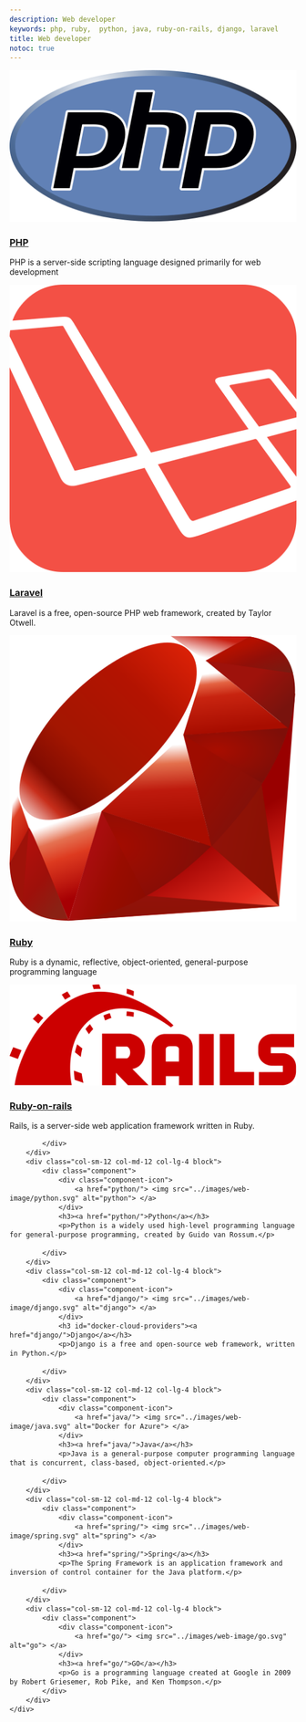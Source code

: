 ```yaml
---
description: Web developer
keywords: php, ruby,  python, java, ruby-on-rails, django, laravel
title: Web developer
notoc: true
---
```


<div class="component-container">
    <!--start row-->
    <div class="row">
        <div class="col-sm-12 col-md-12 col-lg-4 block">
            <div class="component">
                <div class="component-icon">
                    <a href="php/"> <img src="../images/web-image/php.svg" alt="php"> </a>
                </div>
                <h3><a href="php/">PHP</a></h3>
                <p>PHP is a server-side scripting language designed primarily for web development</p>
            </div>
        </div>
        <div class="col-sm-12 col-md-12 col-lg-4 block">
            <div class="component">
                <div class="component-icon">
                    <a href="laravel/"> <img src="../images/web-image/laravel.svg" alt="laravel"> </a>
                </div>
                <h3><a href="laravel/">Laravel</a></h3>
                <p>Laravel is a free, open-source PHP web framework, created by Taylor Otwell.</p>
            </div>
        </div>
        <div class="col-sm-12 col-md-12 col-lg-4 block">
            <div class="component">
                <div class="component-icon">
                    <a href="ruby/"> <img src="../images/web-image/ruby.svg" alt="ruby"> </a>
                </div>
                <h3><a href="ruby/">Ruby</a></h3>
                <p>Ruby is a dynamic, reflective, object-oriented, general-purpose programming language</p>
            </div>
        </div>
    </div>
</div>

<div class="component-container">
    <!--start row-->
    <div class="row">
        <div class="col-sm-12 col-md-12 col-lg-4 block">
            <div class="component">
                <div class="component-icon">
                    <a href="rails/"> <img src="../images/web-image/rails.svg" alt="rails"> </a>
                </div>
                <h3><a href="rails/">Ruby-on-rails</a></h3>
                <p>Rails, is a server-side web application framework written in Ruby.</p>

            </div>
        </div>
        <div class="col-sm-12 col-md-12 col-lg-4 block">
            <div class="component">
                <div class="component-icon">
                    <a href="python/"> <img src="../images/web-image/python.svg" alt="python"> </a>
                </div>
                <h3><a href="python/">Python</a></h3>
                <p>Python is a widely used high-level programming language for general-purpose programming, created by Guido van Rossum.</p>

            </div>
        </div>
        <div class="col-sm-12 col-md-12 col-lg-4 block">
            <div class="component">
                <div class="component-icon">
                    <a href="django/"> <img src="../images/web-image/django.svg" alt="django"> </a>
                </div>
                <h3 id="docker-cloud-providers"><a href="django/">Django</a></h3>
                <p>Django is a free and open-source web framework, written in Python.</p>

            </div>
        </div>
        <div class="col-sm-12 col-md-12 col-lg-4 block">
            <div class="component">
                <div class="component-icon">
                    <a href="java/"> <img src="../images/web-image/java.svg" alt="Docker for Azure"> </a>
                </div>
                <h3><a href="java/">Java</a></h3>
                <p>Java is a general-purpose computer programming language that is concurrent, class-based, object-oriented.</p>

            </div>
        </div>
        <div class="col-sm-12 col-md-12 col-lg-4 block">
            <div class="component">
                <div class="component-icon">
                    <a href="spring/"> <img src="../images/web-image/spring.svg" alt="spring"> </a>
                </div>
                <h3><a href="spring/">Spring</a></h3>
                <p>The Spring Framework is an application framework and inversion of control container for the Java platform.</p>

            </div>
        </div>
        <div class="col-sm-12 col-md-12 col-lg-4 block">
            <div class="component">
                <div class="component-icon">
                    <a href="go/"> <img src="../images/web-image/go.svg" alt="go"> </a>
                </div>
                <h3><a href="go/">GO</a></h3>
                <p>Go is a programming language created at Google in 2009 by Robert Griesemer, Rob Pike, and Ken Thompson.</p>
            </div>
        </div>
    </div>
</div>
